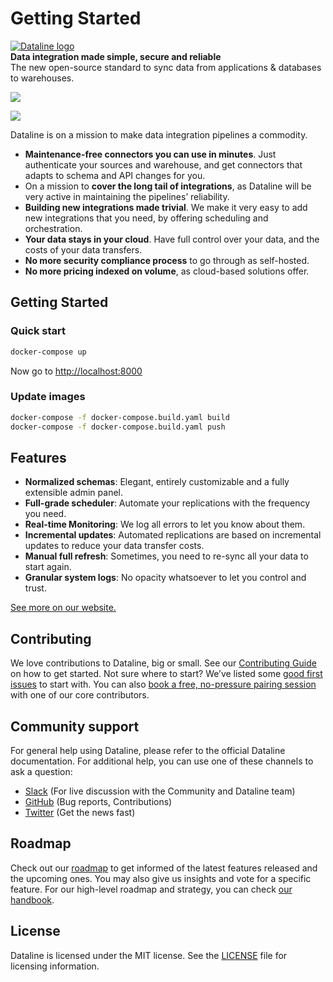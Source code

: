 # Getting Started

 [![Dataline logo](https://dataline.io/wp-content/uploads/2020/08/Dataline_light-background.svg)](https://dataline.io)  
**Data integration made simple, secure and reliable**  
The new open-source standard to sync data from applications & databases to warehouses.

 [![](https://dataline.io/wp-content/uploads/2020/08/Deploy-with-Docker.png)](https://docs.dataline.io/deployment/deploying-dataline)

![](https://dataline.io/wp-content/uploads/2020/08/Sources_List.png)

Dataline is on a mission to make data integration pipelines a commodity.

* **Maintenance-free connectors you can use in minutes**. Just authenticate your sources and warehouse, and get connectors that adapts to schema and API changes for you.
* On a mission to **cover the long tail of integrations**, as Dataline will be very active in maintaining the pipelines’ reliability. 
* **Building new integrations made trivial**. We make it very easy to add new integrations that you need, by offering scheduling and orchestration. 
* **Your data stays in your cloud**. Have full control over your data, and the costs of your data transfers. 
* **No more security compliance process** to go through as self-hosted. 
* **No more pricing indexed on volume**, as cloud-based solutions offer. 

## Getting Started

### Quick start

```bash
docker-compose up
```

Now go to [http://localhost:8000](http://localhost:8000)

### Update images

```bash
docker-compose -f docker-compose.build.yaml build
docker-compose -f docker-compose.build.yaml push
```

## Features

* **Normalized schemas**: Elegant, entirely customizable and a fully extensible admin panel.
* **Full-grade scheduler**: Automate your replications with the frequency you need.
* **Real-time Monitoring**: We log all errors to let you know about them.
* **Incremental updates**: Automated replications are based on incremental updates to reduce your data transfer costs.
* **Manual full refresh**: Sometimes, you need to re-sync all your data to start again.
* **Granular system logs**: No opacity whatsoever to let you control and trust.

[See more on our website.](https://dataline.io/features/)

## Contributing

We love contributions to Dataline, big or small. See our [Contributing Guide](https://docs.dataline.io/contributing/contributing-to-dataline) on how to get started. Not sure where to start? We’ve listed some [good first issues](https://github.com/datalineio/dataline/labels/good%20first%20issue) to start with. You can also [book a free, no-pressure pairing session](http://drift.me/johnlafleur) with one of our core contributors.

## Community support

For general help using Dataline, please refer to the official Dataline documentation. For additional help, you can use one of these channels to ask a question:

* [Slack](https://join.slack.com/t/datalineusers/shared_invite/zt-gj10ijyq-ZcUVTnUJWpD4eKICy0RU2A) \(For live discussion with the Community and Dataline team\)
* [GitHub](https://github.com/datalineio/dataline) \(Bug reports, Contributions\)
* [Twitter](https://twitter.com/datalinehq) \(Get the news fast\)

## Roadmap

Check out our [roadmap](https://github.com/datalineio/dataline/projects/1) to get informed of the latest features released and the upcoming ones. You may also give us insights and vote for a specific feature. For our high-level roadmap and strategy, you can check [our handbook](https://docs.dataline.io/company-handbook/company-handbook/roadmap).

## License

Dataline is licensed under the MIT license. See the [LICENSE](https://docs.dataline.io/license) file for licensing information.

